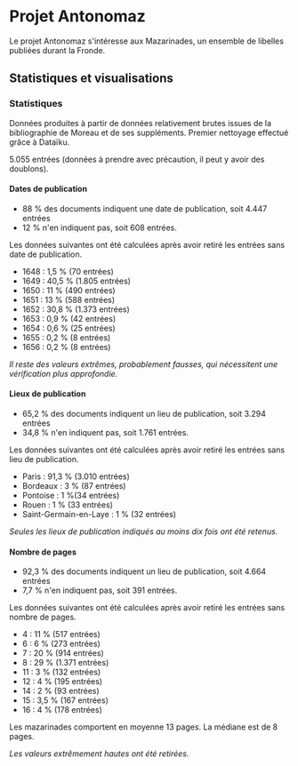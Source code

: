 # Projet Antonomaz 

Le projet Antonomaz s'intéresse aux Mazarinades, un ensemble de libelles publiées durant la Fronde.

## Statistiques et visualisations

### Statistiques

Données produites à partir de données relativement brutes issues de la bibliographie de Moreau et de ses suppléments. Premier nettoyage effectué grâce à Dataïku.

5.055 entrées (données à prendre avec précaution, il peut y avoir des doublons).

#### Dates de publication

- 88 % des documents indiquent une date de publication, soit 4.447 entrées
- 12 % n'en indiquent pas, soit 608 entrées.

Les données suivantes ont été calculées après avoir retiré les entrées sans date de publication.

- 1648 : 1,5 % (70 entrées)
- 1649 : 40,5 % (1.805 entrées)
- 1650 : 11 % (490 entrées)
- 1651 : 13 % (588 entrées)
- 1652 : 30,8 % (1.373 entrées)
- 1653 : 0,9 % (42 entrées)
- 1654 : 0,6 % (25 entrées)
- 1655 : 0,2 % (8 entrées)
- 1656 : 0,2 % (8 entrées)

*Il reste des valeurs extrêmes, probablement fausses, qui nécessitent une vérification plus approfondie.*

#### Lieux de publication

- 65,2 % des documents indiquent un lieu de publication, soit 3.294 entrées
- 34,8 % n'en indiquent pas, soit 1.761 entrées.

Les données suivantes ont été calculées après avoir retiré les entrées sans lieu de publication.

- Paris : 91,3 % (3.010 entrées)
- Bordeaux : 3 % (87 entrées)
- Pontoise : 1 %(34 entrées)
- Rouen : 1 % (33 entrées)
- Saint-Germain-en-Laye : 1 % (32 entrées)

*Seules les lieux de publication indiqués au moins dix fois ont été retenus.*

#### Nombre de pages

- 92,3 % des documents indiquent un lieu de publication, soit 4.664 entrées
- 7,7 % n'en indiquent pas, soit 391 entrées.

Les données suivantes ont été calculées après avoir retiré les entrées sans nombre de pages.

- 4 : 11 % (517 entrées)
- 6 : 6 % (273 entrées)
- 7 : 20 % (914 entrées)
- 8 : 29 % (1.371 entrées)
- 11 : 3 % (132 entrées)
- 12 : 4 % (195 entrées)
- 14 : 2 % (93 entrées)
- 15 : 3,5 % (167 entrées)
- 16 : 4 % (178 entrées)

Les mazarinades comportent en moyenne 13 pages. La médiane est de 8 pages.

*Les valeurs extrêmement hautes ont été retirées.*

